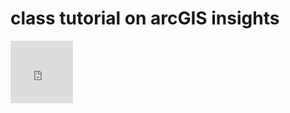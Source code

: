 # class tutorial on arcGIS insights

<iframe src="https://insights.arcgis.com/index.html?rsource=https%3A%2F%2Fwww.esri.com%2Fen-us%2Farcgis%2Fproducts%2Farcgis-insights%2Fsign-in#/embed/5472f3c63582409fa40557843203f15e" width=100 height=100 frameborder="0"></iframe>
